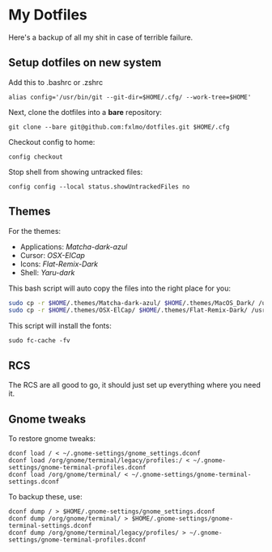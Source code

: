 # My Dotfiles
Here's a backup of all my shit in case of terrible failure.

## Setup dotfiles on new system
Add this to .bashrc or .zshrc
```
alias config='/usr/bin/git --git-dir=$HOME/.cfg/ --work-tree=$HOME'
```

Next, clone the dotfiles into a **bare** repository:
```
git clone --bare git@github.com:fxlmo/dotfiles.git $HOME/.cfg
```

Checkout config to home:
```
config checkout
```

Stop shell from showing untracked files:
```
config config --local status.showUntrackedFiles no
```

## Themes
For the themes:
- Applications: *Matcha-dark-azul*
- Cursor: *OSX-ElCap*
- Icons: *Flat-Remix-Dark*
- Shell: *Yaru-dark*

This bash script will auto copy the files into the right place for you:

```bash
sudo cp -r $HOME/.themes/Matcha-dark-azul/ $HOME/.themes/MacOS_Dark/ /usr/share/themes/
sudo cp -r $HOME/.themes/OSX-ElCap/ $HOME/.themes/Flat-Remix-Dark/ /usr/share/icons/
```

This script will install the fonts:
```
sudo fc-cache -fv
```

## RCS
The RCS are all good to go, it should just set up everything where you need it.

## Gnome tweaks
To restore gnome tweaks:

```
dconf load / < ~/.gnome-settings/gnome_settings.dconf
dconf load /org/gnome/terminal/legacy/profiles:/ < ~/.gnome-settings/gnome-terminal-profiles.dconf
dconf load /org/gnome/terminal/ < ~/.gnome-settings/gnome-terminal-settings.dconf
```

To backup these, use:
```
dconf dump / > $HOME/.gnome-settings/gnome_settings.dconf
dconf dump /org/gnome/terminal/ > $HOME/.gnome-settings/gnome-terminal-settings.dconf
dconf dump /org/gnome/terminal/legacy/profiles/ > ~/.gnome-settings/gnome-terminal-profiles.dconf
```
